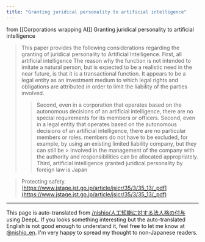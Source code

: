 ```yaml
---
title: "Granting juridical personality to artificial intelligence"
---
```


from  [[Corporations wrapping AI]]
Granting juridical personality to artificial intelligence
> This paper provides the following considerations regarding the granting of juridical personality to Artificial Intelligence. First, all artificial intelligence
>  The reason why the function is not intended to imitate a natural person, but is expected to be a realistic need in the near future, is that it is a transactional function.
>  It appears to be a legal entity as an investment medium to which legal rights and obligations are attributed in order to limit the liability of the parties involved.
>  > Second, even in a corporation that operates based on the autonomous decisions of an artificial intelligence, there are no special requirements for its members or officers. Second, even in a legal entity that operates based on the autonomous decisions of an artificial intelligence, there are no particular members or roles.
>  members do not have to be excluded, for example, by using an existing limited liability company, but they can still be > involved in the management of the company with the authority and
>  responsibilities can be allocated appropriately. Third, artificial intelligence granted juridical personality by foreign law is Japan

>  Protecting safety.
[https://www.jstage.jst.go.jp/article/jsicr/35/3/35_13/_pdf](https://www.jstage.jst.go.jp/article/jsicr/35/3/35_13/_pdf)


---
This page is auto-translated from [/nishio/人工知能に対する法人格の付与](https://scrapbox.io/nishio/人工知能に対する法人格の付与) using DeepL. If you looks something interesting but the auto-translated English is not good enough to understand it, feel free to let me know at [@nishio_en](https://twitter.com/nishio_en). I'm very happy to spread my thought to non-Japanese readers.